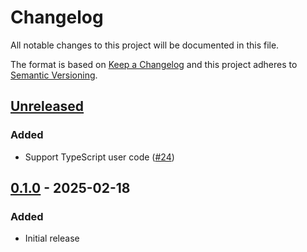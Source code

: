 # Changelog

All notable changes to this project will be documented in this file.

The format is based on [Keep a Changelog](https://keepachangelog.com/en/1.0.0/)
and this project adheres to [Semantic Versioning](https://semver.org/spec/v2.0.0.html).

## [Unreleased]
### Added
- Support TypeScript user code ([#24](https://github.com/cucumber/cucumber-node/pull/24))

## [0.1.0] - 2025-02-18
### Added
- Initial release

[Unreleased]: https://github.com/cucumber/cucumber-node/compare/0.1.0...HEAD
[0.1.0]: https://github.com/cucumber/cucumber-node/compare/2d5d66e...0.1.0
